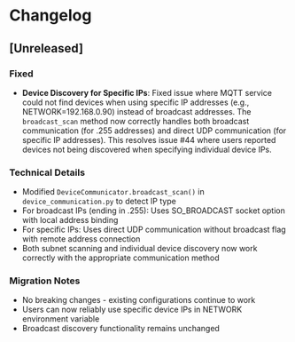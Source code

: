 # Changelog

## [Unreleased]

### Fixed
- **Device Discovery for Specific IPs**: Fixed issue where MQTT service could not find devices when using specific IP addresses (e.g., NETWORK=192.168.0.90) instead of broadcast addresses. The `broadcast_scan` method now correctly handles both broadcast communication (for .255 addresses) and direct UDP communication (for specific IP addresses). This resolves issue #44 where users reported devices not being discovered when specifying individual device IPs.

### Technical Details
- Modified `DeviceCommunicator.broadcast_scan()` in `device_communication.py` to detect IP type
- For broadcast IPs (ending in .255): Uses SO_BROADCAST socket option with local address binding
- For specific IPs: Uses direct UDP communication without broadcast flag with remote address connection
- Both subnet scanning and individual device discovery now work correctly with the appropriate communication method

### Migration Notes
- No breaking changes - existing configurations continue to work
- Users can now reliably use specific device IPs in NETWORK environment variable
- Broadcast discovery functionality remains unchanged